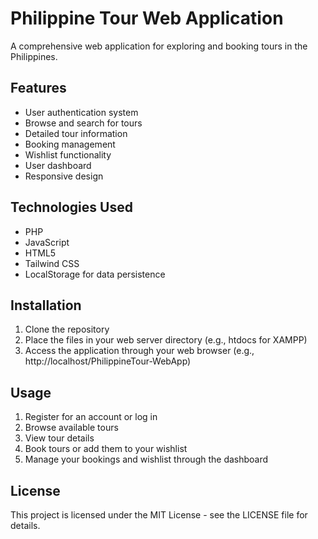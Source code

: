 # Philippine Tour Web Application

A comprehensive web application for exploring and booking tours in the Philippines.

## Features

- User authentication system
- Browse and search for tours
- Detailed tour information
- Booking management
- Wishlist functionality
- User dashboard
- Responsive design

## Technologies Used

- PHP
- JavaScript
- HTML5
- Tailwind CSS
- LocalStorage for data persistence

## Installation

1. Clone the repository
2. Place the files in your web server directory (e.g., htdocs for XAMPP)
3. Access the application through your web browser (e.g., http://localhost/PhilippineTour-WebApp)

## Usage

1. Register for an account or log in
2. Browse available tours
3. View tour details
4. Book tours or add them to your wishlist
5. Manage your bookings and wishlist through the dashboard

## License

This project is licensed under the MIT License - see the LICENSE file for details.
